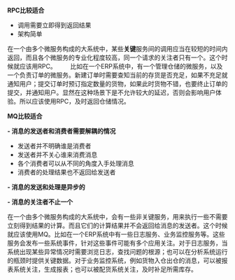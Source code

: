 **RPC比较适合**

* 调用需要立即得到返回结果
* 架构简单

在一个由多个微服务构成的大系统中，某些**关键**服务间的调用应当在较短的时间内返回，而且各个微服务的专业化程度较高，同一个请求的关注者只有一个。这个时候就应该用RPC。   比如在一个ERP系统中，有一个管理仓储的微服务，以及一个负责订单的微服务。新建订单时需要查知当前的存货是否充足，如果不充足就通知用户；提交订单时预订指定数量的货物，如果此时货物不错，也要终止订单的提交，并通知用户。显然在这种场景下是不允许较大的延迟，否则会影响用户体验。所以应该使用RPC，及时返回仓储情况。

**MQ比较适合**

**- 消息的发送者和消费者需要解耦的情况**

* 发送者并不明确谁是消费者
* 发送者并不关心谁来消费消息
* 各个消费者可以从不同的角度入手处理消息
* 消费者的处理结果也不返回给发送者

**- 消息的发送和处理是异步的**

**- 消息的关注者不止一个**

在一个由多个微服务构成的大系统中，会有一些非关键服务，用来执行一些不需要立刻得到结果的计算。而且它们的计算结果并不会返回给消息的发送者。这个时候就应该使用MQ。比如在一个ERP系统中有一些日志服务、业务监控服务等。这些服务会发布一些系统事件，针对这些事件可能有多个应用关注。对于日志服务，当系统出现某些异常情况时需要浏览日志，查找问题的根源；也可以在分析系统运行的瓶颈时提供关键数据。对于业务监控系统，例如货物入仓出仓的消息，可以被报表系统关注，生成报表；也可以被配货系统关注，及时补足所需库存。

